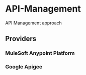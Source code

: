 # API-Management
API Management approach
## Providers
### MuleSoft Anypoint Platform
### Google Apigee
